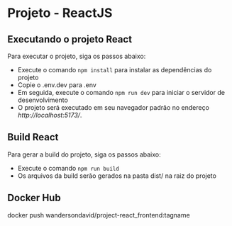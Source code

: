 # Projeto - ReactJS
## Executando o projeto React
Para executar o projeto, siga os passos abaixo:

 - Execute o comando ``npm install`` para instalar as dependências do projeto
 - Copie o .env.dev para .env
 - Em seguida, execute o comando ``npm run dev`` para iniciar o servidor de desenvolvimento
 - O projeto será executado em seu navegador padrão no endereço *http://localhost:5173/*.

## Build React
Para gerar a build do projeto, siga os passos abaixo:
 - Execute o comando ```npm run build```
 - Os arquivos da build serão gerados na pasta dist/ na raiz do projeto


## Docker Hub

docker push wandersondavid/project-react_frontend:tagname